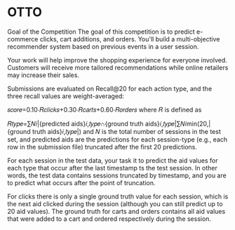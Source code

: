# OTTO

Goal of the Competition
The goal of this competition is to predict e-commerce clicks, cart additions, and orders. You'll build a multi-objective recommender system based on previous events in a user session.

Your work will help improve the shopping experience for everyone involved. Customers will receive more tailored recommendations while online retailers may increase their sales.

Submissions are evaluated on Recall@20 for each action type, and the three recall values are weight-averaged:

𝑠𝑐𝑜𝑟𝑒=0.10⋅𝑅𝑐𝑙𝑖𝑐𝑘𝑠+0.30⋅𝑅𝑐𝑎𝑟𝑡𝑠+0.60⋅𝑅𝑜𝑟𝑑𝑒𝑟𝑠
where 𝑅
 is defined as

𝑅𝑡𝑦𝑝𝑒=∑𝑁𝑖|{predicted aids}𝑖,𝑡𝑦𝑝𝑒∩{ground truth aids}𝑖,𝑡𝑦𝑝𝑒|∑𝑁𝑖min(20,|{ground truth aids}𝑖,𝑡𝑦𝑝𝑒|)
and 𝑁
 is the total number of sessions in the test set, and predicted aids
 are the predictions for each session-type (e.g., each row in the submission file) truncated after the first 20 predictions.

For each session in the test data, your task it to predict the aid values for each type that occur after the last timestamp ts the test session. In other words, the test data contains sessions truncated by timestamp, and you are to predict what occurs after the point of truncation.

For clicks there is only a single ground truth value for each session, which is the next aid clicked during the session (although you can still predict up to 20 aid values). The ground truth for carts and orders contains all aid values that were added to a cart and ordered respectively during the session.
